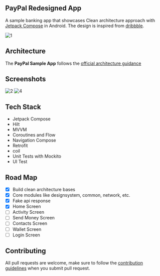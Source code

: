 ## PayPal Redesigned App

A sample banking app that showcases Clean architecture approach with [Jetpack Compose](https://developer.android.com/jetpack/compose) in Android.
The design is inspired from [dribbble](https://dribbble.com/shots/14114443-PayPal-App-Redesign-Conept?utm_source=Clipboard_Shot&utm_campaign=vdemenko&utm_content=PayPal%20App%20Redesign%20Conept&utm_medium=Social_Share&utm_source=Clipboard_Shot&utm_campaign=vdemenko&utm_content=PayPal%20App%20Redesign%20Conept&utm_medium=Social_Share).

![1](https://user-images.githubusercontent.com/28487348/206548929-97e639ac-68bc-4a2a-a2cf-906c11bc26cc.png)

## Architecture

The **PayPal Sample App** follows the [official architecture guidance](https://developer.android.com/topic/architecture)

## Screenshots

![2](https://user-images.githubusercontent.com/28487348/206558552-e9d21683-7e1b-48f9-bc45-447f04409bf4.png)
![4](https://user-images.githubusercontent.com/28487348/206558564-45df87c1-9280-41c9-b6f7-81fa92b034f3.png)

## Tech Stack

- Jetpack Compose
- Hilt
- MVVM
- Coroutines and Flow
- Navigation Compose
- Retrofit
- coil
- Unit Tests with Mockito
- UI Test

## Road Map

- [x] Build clean architecture bases
- [x] Core modules like designsystem, common, network, etc.
- [x] Fake api response
- [x] Home Screen
- [ ] Activity Screen
- [ ] Send Money Screen
- [ ] Contacts Screen
- [ ] Wallet Screen
- [ ] Login Screen

## Contributing

All pull requests are welcome, make sure to follow the [contribution guidelines](CONTRIBUTING.md) when you submit pull request.
